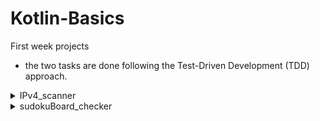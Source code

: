 # Kotlin-Basics
First week projects

- the two tasks are done following the Test-Driven Development (TDD) approach.
<details>
  <summary>IPv4_scanner</summary>
   [Test Cases](https://github.com/YousifMurad/Kotlin-Basics_first-week/blob/main/src/IPv4_scanner/Check.kt)
   [Logic Implementation](https://github.com/YousifMurad/Kotlin-Basics_first-week/blob/main/src/IPv4_scanner/Main.kt)
</details>

<details>
  <summary>sudokuBoard_checker</summary>
   [Test Cases](https://github.com/YousifMurad/Kotlin-Basics_first-week/blob/main/src/SudokuGame/Check.kt)
   [Logic Implementation](https://github.com/YousifMurad/Kotlin-Basics_first-week/tree/main/src/SudokuGame)

</details>

